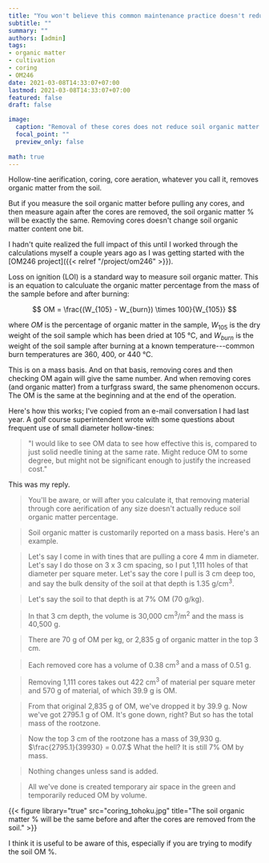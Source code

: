 ```yaml
---
title: "You won't believe this common maintenance practice doesn't reduce organic matter at all"
subtitle: ""
summary: ""
authors: [admin]
tags: 
- organic matter
- cultivation
- coring
- OM246
date: 2021-03-08T14:33:07+07:00
lastmod: 2021-03-08T14:33:07+07:00
featured: false
draft: false

image:
  caption: "Removal of these cores does not reduce soil organic matter %"
  focal_point: ""
  preview_only: false
  
math: true
---
```


Hollow-tine aerification, coring, core aeration, whatever you call it, removes organic matter from the soil. 

But if you measure the soil organic matter before pulling any cores, and then measure again after the cores are removed, the soil organic matter % will be exactly the same. Removing cores doesn't change soil organic matter content one bit. 

I hadn't quite realized the full impact of this until I worked through the calculations myself a couple years ago as I was getting started with the [OM246 project]({{< relref "/project/om246" >}}).

Loss on ignition (LOI) is a standard way to measure soil organic matter. This is an equation to calculuate the organic matter percentage from the mass of the sample before and after burning:

$$ OM = \frac{(W_{105} - W_{burn}) \times 100}{W_{105}} $$

where $OM$ is the percentage of organic matter in the sample, $W_{105}$ is the dry weight of the soil sample which has been dried at 105 °C, and $W_{burn}$ is the weight of the soil sample after burning at a known temperature---common burn temperatures are 360, 400, or 440 °C.

This is on a mass basis. And on that basis, removing cores and then checking OM again will give the same number. And when removing cores (and organic matter) from a turfgrass sward, the same phenomenon occurs. The OM is the same at the beginning and at the end of the operation.

Here's how this works; I've copied from an e-mail conversation I had last year. A golf course superintendent wrote with some questions about frequent use of small diameter hollow-tines:

> "I would like to see OM data to see how effective this is, compared to just solid needle tining at the same rate. Might reduce OM to some degree, but might not be significant enough to justify the increased cost."

This was my reply.

> You'll be aware, or will after you calculate it, that removing material through core aerification of any size doesn't actually reduce soil organic matter percentage. 

> Soil organic matter is customarily reported on a mass basis. Here's an example.

> Let's say I come in with tines that are pulling a core 4 mm in diameter. Let's say I do those on 3 x 3 cm spacing, so I put 1,111 holes of that diameter per square meter. Let's say the core I pull is 3 cm deep too, and say the bulk density of the soil at that depth is 1.35 g/cm<sup>3</sup>.

> Let's say the soil to that depth is at 7% OM (70 g/kg).

> In that 3 cm depth, the volume is 30,000 cm<sup>3</sup>/m<sup>2</sup> and the mass is 40,500 g.

> There are 70 g of OM per kg, or 2,835 g of organic matter in the top 3 cm.

> Each removed core has a volume of 0.38 cm<sup>3</sup> and a mass of 0.51 g.

> Removing 1,111 cores takes out 422 cm<sup>3</sup> of material per square meter and 570 g of material, of which 39.9 g is OM.

> From that original 2,835 g of OM, we've dropped it by 39.9 g. Now we've got 2795.1 g of OM. It's gone down, right? But so has the total mass of the rootzone.

> Now the top 3 cm of the rootzone has a mass of 39,930 g. $\frac{2795.1}{39930} = 0.07.$ What the hell? It is still 7% OM by mass. 

> Nothing changes unless sand is added.

> All we've done is created temporary air space in the green and temporarily reduced OM by volume.

{{< figure library="true" src="coring_tohoku.jpg" title="The soil organic matter % will be the same before and after the cores are removed from the soil." >}}

I think it is useful to be aware of this, especially if you are trying to modify the soil OM %. 


